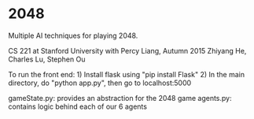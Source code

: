 # 2048
Multiple AI techniques for playing 2048.

CS 221 at Stanford University with Percy Liang, Autumn 2015
Zhiyang He, Charles Lu, Stephen Ou

To run the front end:
	1) Install flask using "pip install Flask"
	2) In the main directory, do "python app.py", then go to localhost:5000

gameState.py: provides an abstraction for the 2048 game
agents.py: contains logic behind each of our 6 agents
